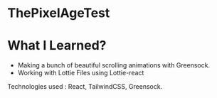 # ThePixelAgeTest

# What I Learned?
* Making a bunch of beautiful scrolling animations with Greensock.
* Working with Lottie Files using Lottie-react

Technologies used : React, TailwindCSS, Greensock.
